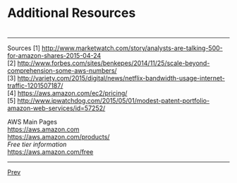 # Additional Resources
# 
***
Sources
[1] http://www.marketwatch.com/story/analysts-are-talking-500-for-amazon-shares-2015-04-24  
[2] http://www.forbes.com/sites/benkepes/2014/11/25/scale-beyond-comprehension-some-aws-numbers/  
[3] http://variety.com/2015/digital/news/netflix-bandwidth-usage-internet-traffic-1201507187/  
[4] https://aws.amazon.com/ec2/pricing/  
[5] http://www.ipwatchdog.com/2015/05/01/modest-patent-portfolio-amazon-web-services/id=57252/  

AWS Main Pages  
https://aws.amazon.com  
https://aws.amazon.com/products/   
_Free tier information_  
https://aws.amazon.com/free  

***
[Prev](https://github.com/AustinCerny/CSCI582_Presentation4/blob/master/slide20.md)


